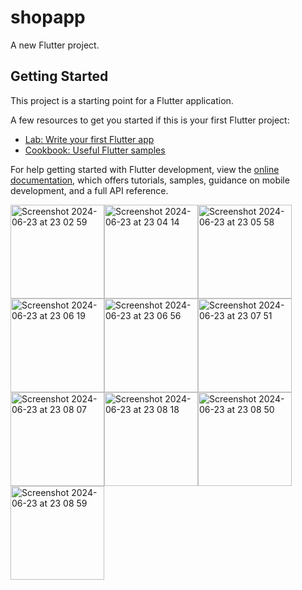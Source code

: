 # shopapp

A new Flutter project.

## Getting Started

This project is a starting point for a Flutter application.

A few resources to get you started if this is your first Flutter project:

- [Lab: Write your first Flutter app](https://docs.flutter.dev/get-started/codelab)
- [Cookbook: Useful Flutter samples](https://docs.flutter.dev/cookbook)

For help getting started with Flutter development, view the
[online documentation](https://docs.flutter.dev/), which offers tutorials,
samples, guidance on mobile development, and a full API reference.

<img width="150" alt="Screenshot 2024-06-23 at 23 02 59" src="https://github.com/hsnovfrmayil/ashop_flutter/assets/115064028/d0c3753c-ac19-4f28-8b74-811eaf782504"><img width="150" alt="Screenshot 2024-06-23 at 23 04 14" src="https://github.com/hsnovfrmayil/ashop_flutter/assets/115064028/b70bb6d4-79ba-4b33-8e3a-3c656e61f223"><img width="150" alt="Screenshot 2024-06-23 at 23 05 58" src="https://github.com/hsnovfrmayil/ashop_flutter/assets/115064028/71f245ef-244e-4dbc-b2d1-352b8a223a9c"><img width="150" alt="Screenshot 2024-06-23 at 23 06 19" src="https://github.com/hsnovfrmayil/ashop_flutter/assets/115064028/90f8f9cf-54c8-49a1-a1a1-720028f46820"><img width="150" alt="Screenshot 2024-06-23 at 23 06 56" src="https://github.com/hsnovfrmayil/ashop_flutter/assets/115064028/1ac860ea-6e87-4223-b986-4a31d24d5ef5"><img width="150" alt="Screenshot 2024-06-23 at 23 07 51" src="https://github.com/hsnovfrmayil/ashop_flutter/assets/115064028/233a3819-98fd-47e6-a0ee-d1641d2aaa21"><img width="150" alt="Screenshot 2024-06-23 at 23 08 07" src="https://github.com/hsnovfrmayil/ashop_flutter/assets/115064028/ac9868e6-156c-4e7a-8768-394236ad8749"><img width="150" alt="Screenshot 2024-06-23 at 23 08 18" src="https://github.com/hsnovfrmayil/ashop_flutter/assets/115064028/241407e3-4c3d-4228-b29b-4b0a5330c6f7"><img width="150" alt="Screenshot 2024-06-23 at 23 08 50" src="https://github.com/hsnovfrmayil/ashop_flutter/assets/115064028/c6c1b1f9-0823-43c3-b24e-188ebb9b0a48"><img width="150" alt="Screenshot 2024-06-23 at 23 08 59" src="https://github.com/hsnovfrmayil/ashop_flutter/assets/115064028/458604db-b632-4bff-b02b-0c5d260b4344">

